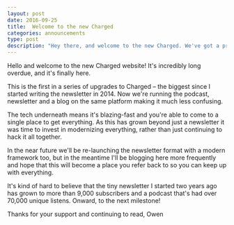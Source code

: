 ```yaml
---
layout: post
date: 2016-09-25
title:  Welcome to the new Charged
categories: announcements
type: post
description: "Hey there, and welcome to the new Charged. We've got a proper website, finally, for the first time, where our podcast, blogs and newsletters can live in a single place. I hope you like it."
---
```


Hello and welcome to the new Charged website! It's incredibly long overdue, and it's finally here.

This is the first in a series of upgrades to Charged – the biggest since I started writing the newsletter in 2014. Now we're running the podcast, newsletter and a blog on the same platform making it much less confusing.

The tech underneath means it's blazing-fast and you're able to come to a single place to get everything. As this has grown beyond just a newsletter it was time to invest in modernizing everything, rather than just continuing to hack it all together.

In the near future we'll be re-launching the newsletter format with a modern framework too, but in the meantime I'll be blogging here more frequently and hope that this will become a place you refer back to so you can keep up with everything.

It's kind of hard to believe that the tiny newsletter I started two years ago has grown to more than 9,000 subscribers and a podcast that's had over 70,000 unique listens. Onward, to the next milestone!

Thanks for your support and continuing to read,
Owen